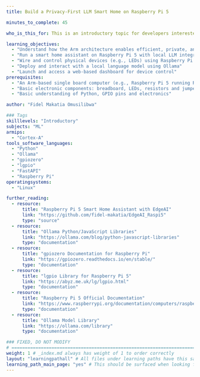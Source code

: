 ```yaml
---
title: Build a Privacy-First LLM Smart Home on Raspberry Pi 5

minutes_to_complete: 45

who_is_this_for: This is an introductory topic for developers interested in building smart home systems using on-device LLMs and Arm-based edge platforms like the Raspberry Pi 5.

learning_objectives:
  - "Understand how the Arm architecture enables efficient, private, and responsive LLM inference"
  - "Run a smart home assistant on Raspberry Pi 5 with local LLM integration"
  - "Wire and control physical devices (e.g., LEDs) using Raspberry Pi GPIO pins"
  - "Deploy and interact with a local language model using Ollama"
  - "Launch and access a web-based dashboard for device control"
prerequisites:
  - "An Arm-based single board computer (e.g., Raspberry Pi 5 running Raspberry Pi OS)"
  - "Basic electronic components: breadboard, LEDs, resistors and jumper wires"
  - "Basic understanding of Python, GPIO pins and electronics"

author: "Fidel Makatia Omusilibwa"

### Tags
skilllevels: "Introductory"
subjects: "ML"
armips:
  - "Cortex-A"
tools_software_languages:
  - "Python"
  - "Ollama"
  - "gpiozero"
  - "lgpio"
  - "FastAPI"
  - "Raspberry Pi"
operatingsystems:
  - "Linux"

further_reading:
  - resource:
      title: "Raspberry Pi 5 Smart Home Assistant with EdgeAI"
      link: "https://github.com/fidel-makatia/EdgeAI_Raspi5"
      type: "source"
  - resource:
      title: "Ollama Python/JavaScript Libraries"
      link: "https://ollama.com/blog/python-javascript-libraries"
      type: "documentation"
  - resource:
      title: "gpiozero Documentation for Raspberry Pi"
      link: "https://gpiozero.readthedocs.io/en/stable/"
      type: "documentation"
  - resource:
      title: "lgpio Library for Raspberry Pi 5"
      link: "https://abyz.me.uk/lg/lgpio.html"
      type: "documentation"
  - resource:
      title: "Raspberry Pi 5 Official Documentation"
      link: "https://www.raspberrypi.org/documentation/computers/raspberry-pi.html"
      type: "documentation"
  - resource:
      title: "Ollama Model Library"
      link: "https://ollama.com/library"
      type: "documentation"

### FIXED, DO NOT MODIFY
# ================================================================================
weight: 1 # _index.md always has weight of 1 to order correctly
layout: "learningpathall" # All files under learning paths have this same wrapper
learning_path_main_page: "yes" # This should be surfaced when looking for related content. Only set for _index.md of learning path content.
---
```

